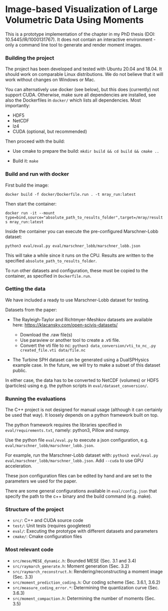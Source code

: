 # Image-based Visualization of Large Volumetric Data Using Moments

This is a prototype implementation of the chapter in my PhD thesis (DOI: 10.5445/IR/1000131767).
It does not contain an interactive environment - only a command line tool to generate and render moment images.

### Building the project

The project has been developed and tested with Ubuntu 20.04 and 18.04. It should work on comparable Linux distributions. We do not believe that it will work without changes on Windows or Mac.

You can alternatively use docker (see below), but this does (currently) not support CUDA. Otherwise, make sure all dependencies are installed, see also the Dockerfiles in `docker/` which lists all dependencies. Most importantly:

- HDF5
- NetCDF
- lz4
- CUDA (optional, but recommended)

Then proceed with the build:

- Use cmake to prepare the build:
`mkdir build && cd build && cmake ..`

- Build it: `make`

### Build and run with docker

First build the image:

`docker build -f docker/Dockerfile.run . -t mray_run:latest `

Then start the container:

`docker run -it --mount type=bind,source="absolute_path_to_results_folder",target=/mray/results mray_run:latest`

Inside the container you can execute the pre-configured Marschner-Lobb dataset:

`python3 eval/eval.py eval/marschner_lobb/marschner_lobb.json`

This will take a while since it runs on the CPU. Results are written to the specified `absolute_path_to_results_folder`.

To run other datasets and configuration, these must be copied to the container, as specified in `Dockerfile.run`.

### Getting the data

We have included a ready to use Marschner-Lobb dataset for testing.

Datasets from the paper:
- The Rayleigh-Taylor and Richtmyer-Meshkov datasets are available here: https://klacansky.com/open-scivis-datasets/
	- Download the .raw file(s)
	- Use paraview or another tool to create a .vti file.
	- Convert the vti file to nc: `python3 data_conversion/vti_to_nc_.py created_file.vti data/file.nc`

- The Turbine SPH dataset can be generated using a DualSPHysics example case. In the future, we will try to make a subset of this dataset public.

In either case, the data has to be converted to NetCDF (volumes) or HDF5 (particles) using e.g. the python scripts in `eval/dataset_conversion/`.


### Running the evaluations

The C++ project is not designed for manual usage (although it can certainly be used that way). It loosely depends on a python framework built on top.

The python framework requires the libraries specified in `eval/requirements.txt`, namely: python3, Pillow and numpy.

Use the python file `eval/eval.py` to execute a json configuration, e.g. `eval/marschner_lobb/marschner_lobb.json`.

For example, run the Marschner-Lobb dataset with:
	`python3 eval/eval.py eval/marschner_lobb/marschner_lobb.json`.
	Add `--cuda` to use GPU acceleration.


These json configuration files can be edited by hand and are set to the parameters we used for the paper.

There are some general configurations available in `eval/config.json` that specify the path to the c++ binary and the build command (e.g. make).


### Structure of the project

- `src/`: C++ and CUDA source code
- `test/`: Unit tests (requires googletest)
- `eval/`: Executing the prototype with different datasets and parameters
- `cmake/`: Cmake configuration files

### Most relevant code

- `src/mese/MESE_dynamic.h`: Bounded MESE (Sec. 3.1 and 3.4)
- `src/raymarch_generate.h`: Moment generation (Sec. 3.2)
- `src/raymarch_reconstruct.h`: Rendering/reconstructing a moment image (Sec. 3.3)
- `src/moment_prediction_coding.h`: Our coding scheme (Sec. 3.6.1, 3.6.2)
- `src/measure_coding_error.*`: Determining the quantization curve (Sec. 3.6.3)
- `src/moment_compaction.h`: Determining the number of moments (Sec. 3.5)
